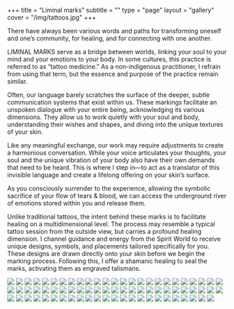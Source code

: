 +++
title = "Liminal marks"
subtitle = ""
type = "page"
layout = "gallery"
cover = "/img/tattoos.jpg"
+++

There have always been various words and paths for transforming oneself and one’s community, for healing, and for connecting with one another.

LIMINAL MARKS serve as a bridge between worlds, linking your soul to your mind and your emotions to your body. In some cultures, this practice is referred to as “tattoo medicine.” As a non-indigenous practitioner, I refrain from using that term, but the essence and purpose of the practice remain similar.

Often, our language barely scratches the surface of the deeper, subtle communication systems that exist within us. These markings facilitate an unspoken dialogue with your entire being, acknowledging its various dimensions. They allow us to work quietly with your soul and body, understanding their wishes and shapes, and diving into the unique textures of your skin.

Like any meaningful exchange, our work may require adjustments to create a harmonious conversation. While your voice articulates your thoughts, your soul and the unique vibration of your body also have their own demands that need to be heard. This is where I step in—to act as a translator of this invisible language and create a lifelong offering on your skin’s surface.

As you consciously surrender to the experience, allowing the symbolic sacrifice of your flow of tears & blood, we can access the underground river of emotions stored within you and release them. 

Unlike traditional tattoos, the intent behind these marks is to facilitate healing on a multidimensional level. The process may resemble a typical tattoo session from the outside view, but carries a profound healing dimension. I channel guidance and energy from the Spirit World to receive unique designs, symbols, and placements tailored specifically for you. These designs are drawn directly onto your skin before we begin the marking process. Following this, I offer a shamanic healing to seal the marks, activating them as engraved talismans.


<div class="gallery">
    <img src="/img/liminal-marks/1.jpg"/>
    <img src="/img/liminal-marks/2.jpg"/>
    <img src="/img/liminal-marks/3.jpg"/>
    <img src="/img/liminal-marks/4.jpg"/>
    <img src="/img/liminal-marks/5.jpg"/>
    <img src="/img/liminal-marks/6.jpg"/>
    <img src="/img/liminal-marks/7.jpg"/>
    <img class="full" src="/img/liminal-marks/8.jpg"/>
    <img class="full" src="/img/liminal-marks/9.jpg"/>
    <img class="full" src="/img/liminal-marks/10.jpg"/>
    <img src="/img/liminal-marks/11.jpg"/>
    <img src="/img/liminal-marks/12.jpg"/>
    <img src="/img/liminal-marks/13.jpg"/>
    <img src="/img/liminal-marks/14.jpg"/>
    <img src="/img/liminal-marks/15.jpg"/>
    <img class="full" src="/img/liminal-marks/16.jpg"/>
    <img src="/img/liminal-marks/17.jpg"/>
    <img src="/img/liminal-marks/18.jpg"/>
    <img src="/img/liminal-marks/19.jpg"/>
    <img src="/img/liminal-marks/20.jpg"/>
    <img src="/img/liminal-marks/21.jpg"/>
    <img src="/img/liminal-marks/22.jpg"/>
    <img src="/img/liminal-marks/23.jpg"/>
    <img src="/img/liminal-marks/24.jpg"/>
    <img src="/img/liminal-marks/25.jpg"/>
    <img class="full" src="/img/liminal-marks/26.jpg"/>
    <img src="/img/liminal-marks/27.jpg"/>
    <img class="bigger-right" src="/img/liminal-marks/29.jpg"/>
    <img class="full" src="/img/liminal-marks/28.jpg"/>
    <img src="/img/liminal-marks/30.jpg"/>
    <img src="/img/liminal-marks/31.jpg"/>
    <img src="/img/liminal-marks/32.jpg"/>
    <img src="/img/liminal-marks/33.jpg"/>
    <img src="/img/liminal-marks/34.jpg"/>
    <img src="/img/liminal-marks/35.jpg"/>
    <img src="/img/liminal-marks/36.jpg"/>
    <img src="/img/liminal-marks/37.jpg"/>
    <img class="full" src="/img/liminal-marks/38.jpg"/>
    <img src="/img/liminal-marks/39.jpg"/>
    <img src="/img/liminal-marks/40.jpg"/>
    <img src="/img/liminal-marks/41.jpg"/>
    <img src="/img/liminal-marks/42.jpg"/>
    <img src="/img/liminal-marks/43.jpg"/>
    <img src="/img/liminal-marks/44.jpg"/>
    <img src="/img/liminal-marks/45.jpg"/>
    <img src="/img/liminal-marks/46.jpg"/>
    <img src="/img/liminal-marks/47.jpg"/>
    <img src="/img/liminal-marks/48.jpg"/>
    <img src="/img/liminal-marks/49.jpg"/>
    <img class="full" src="/img/liminal-marks/50.jpg"/>
    <img class="full" src="/img/liminal-marks/51.jpg"/>
    <img src="/img/liminal-marks/52.jpg"/>
    <img src="/img/liminal-marks/53.jpg"/>
    <img class="full" src="/img/liminal-marks/54.jpg"/>
    <img class="full" src="/img/liminal-marks/56.jpg"/>
    <img src="/img/liminal-marks/57.jpg"/>
    <img src="/img/liminal-marks/55.jpg"/>
    <img class="full" src="/img/liminal-marks/58.jpg"/>
    <img src="/img/liminal-marks/59.jpg"/>
    <img src="/img/liminal-marks/60.jpg"/>
    <img src="/img/liminal-marks/61.jpg"/>
    <img src="/img/liminal-marks/62.jpg"/>
    <img src="/img/liminal-marks/63.jpg"/>
    <img src="/img/liminal-marks/64.jpg"/>
    <img src="/img/liminal-marks/65.jpg"/>
    <img src="/img/liminal-marks/66.jpg"/>
    <img class="full" src="/img/liminal-marks/67.jpg"/>
    <img src="/img/liminal-marks/68.jpg"/>
    <img src="/img/liminal-marks/69.jpg"/>
    <img src="/img/liminal-marks/72.jpg"/>
    <img class="full" src="/img/liminal-marks/70.jpg"/>
    <img class="full" src="/img/liminal-marks/71.jpg"/>
    <img class="full" src="/img/liminal-marks/73.jpg"/>
    <img class="full" src="/img/liminal-marks/74.jpg"/>
</div>
